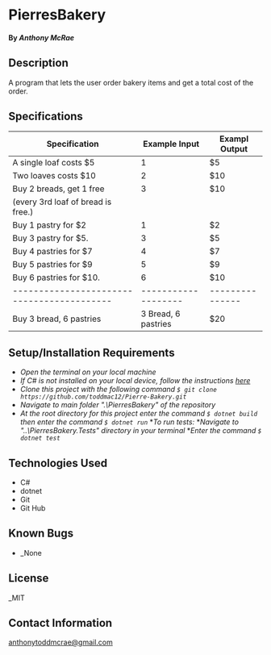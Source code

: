 # PierresBakery

####

#### By _Anthony McRae_

## Description

A program that lets the user order bakery items and get a total cost of the order.

## Specifications

| Specification                            | Example Input     | Exampl Output |
| ---------------------------------------- | ----------------- |---------------|
| A single loaf costs $5                   |    1              |      $5       |
| Two loaves costs $10                     |    2              |      $10      |
| Buy 2 breads, get 1 free                 |    3              |      $10      |
| (every 3rd loaf of bread is free.)                                           ||                                                                              |
| Buy 1 pastry for $2                      |    1              |      $2       |
| Buy 3 pastry for $5.                     |    3              |      $5       |
| Buy 4 pastries for $7                    |    4              |      $7       |
| Buy 5 pastries for $9                    |    5              |      $9       |
| Buy 6 pastries for $10.                  |    6              |      $10      |
|------------------------------------------|-------------------|---------------|
| Buy 3 bread, 6 pastries                  |3 Bread, 6 pastries|     $20       | 


## Setup/Installation Requirements

* _Open the terminal on your local machine_
* _If C# is not installed on your local device, follow the instructions [here](https://www.learnhowtoprogram.com/c-and-net-part-time-c-and-react-track/getting-started-with-c/installing-c-and-net)_
* _Clone this project with the following command `$ git clone https://github.com/toddmac12/Pierre-Bakery.git`_
* _Navigate to main folder ".\PierresBakery\" of the repository_
* _At the root directory for this project enter the command `$ dotnet build` then    enter the command `$ dotnet run`_
*_To run tests:_
*_Navigate to "..\PierresBakery.Tests\" directory in your terminal_
*_Enter the command `$ dotnet test`_

## Technologies Used
* C#
* dotnet
* Git
* Git Hub

## Known Bugs

* _None


## License

_MIT


## Contact Information

anthonytoddmcrae@gmail.com
